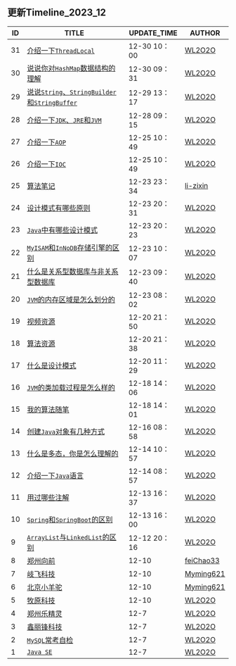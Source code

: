 ## 更新Timeline_2023_12



| ID   | TITLE                                                        | UPDATE_TIME  | AUTHOR                                    |
| ---- | ------------------------------------------------------------ | ------------ | ----------------------------------------- |
| 31   | [介绍一下`ThreadLocal`](./bagu/JUC/介绍一下ThreadLocal.md)   | 12-30 10：00 | [WL2O2O](https://github.com/WL2O2O)       |
| 30   | [说说你对`HashMap`数据结构的理解](./bagu/Collections/说说你对HashMap数据结构的理解.md) | 12-30 09：31 | [WL2O2O](https://github.com/WL2O2O)       |
| 29   | [说说`String`、`StringBuilder`和`StringBuffer`](./bagu/JavaSE/介绍一下String、StringBuilder和StringBuffer.md) | 12-29 13：17 | [WL2O2O](https://github.com/WL2O2O)       |
| 28   | [介绍一下`JDK`、`JRE`和`JVM`](./bagu/JVM/JDK和JRE和JVM三者的关系.md) | 12-28 09：15 | [WL2O2O](https://github.com/WL2O2O)       |
| 27   | [介绍一下`AOP`](./bagu/Spring/介绍一下AOP.md)                | 12-25 10：49 | [WL2O2O](https://github.com/WL2O2O)       |
| 26   | [介绍一下`IOC`](./bagu/Spring/介绍一下IOC.md)                | 12-25 10：49 | [WL2O2O](https://github.com/WL2O2O)       |
| 25   | [算法笔记](./bagu/Algo/算法笔记.md)                          | 12-23 23：34 | [li-zixin](https://github.com/li-zixin)   |
| 24   | [设计模式有哪些原则](./bagu/设计模式/设计模式有哪些原则.md)  | 12-23 20：31 | [WL2O2O](https://github.com/WL2O2O)       |
| 23   | [`Java`中有哪些设计模式](./bagu/设计模式/Java中有哪些设计模式.md) | 12-23 20：23 | [WL2O2O](https://github.com/WL2O2O)       |
| 22   | [`MyISAM`和`InNoDB`存储引擎的区别](./bagu/MySQL/MyISAM和InNoDB存储引擎的区别.md) | 12-23 10：07 | [WL2O2O](https://github.com/WL2O2O)       |
| 21   | [什么是关系型数据库与非关系型数据库](./bagu/MySQL/什么是关系型数据库与非关系型数据库.md) | 12-23 09：40 | [WL2O2O](https://github.com/WL2O2O)       |
| 20   | [`JVM`的内存区域是怎么划分的](./bagu/JVM/JVM的内存区域.md)   | 12-23 08：02 | [WL2O2O](https://github.com/WL2O2O)       |
| 19   | [视频资源](./Resources/videos.md)                            | 12-20 21：50 | [WL2O2O](https://github.com/WL2O2O)       |
| 18   | [算法资源](./Resources/algo.md)                              | 12-20 21：38 | [WL2O2O](https://github.com/WL2O2O)       |
| 17   | [什么是设计模式](./bagu/设计模式/什么是设计模式.md)          | 12-20 11：29 | [WL2O2O](https://github.com/WL2O2O)       |
| 16   | [`JVM`的类加载过程是怎么样的](./bagu/JVM/JVM的类加载过程是怎么样的.md) | 12-18 14：06 | [WL2O2O](https://github.com/WL2O2O)       |
| 15   | [我的算法随笔](./bagu/Algo/README.md)                        | 12-18 14：01 | [WL2O2O](https://github.com/WL2O2O)       |
| 14   | [创建`Java`对象有几种方式](./bagu/JavaSE/创建Java对象有几种方式.md) | 12-16 08：58 | [WL2O2O](https://github.com/WL2O2O)       |
| 13   | [什么是多态，你是怎么理解的](./bagu/JavaSE/什么是多态，你怎么理解的.md) | 12-14 10：57 | [WL2O2O](https://github.com/WL2O2O)       |
| 12   | [介绍一下`Java`语言](./bagu/JavaSE/介绍一下Java语言.md)      | 12-14 08：57 | [WL2O2O](https://github.com/WL2O2O)       |
| 11   | [用过哪些注解](./bagu/Spring/用过哪些注解.md)                | 12-13 16：37 | [WL2O2O](https://github.com/WL2O2O)       |
| 10   | [`Spring`和`SpringBoot`的区别](./bagu/Spring/Spring和SpringBoot的区别.md) | 12-13 16：00 | [WL2O2O](https://github.com/WL2O2O)       |
| 9    | [`ArrayList`与`LinkedList`的区别](./bagu/collections/ArrayList与LinkedList区别.md) | 12-12 20：16 | [WL2O2O](https://github.com/WL2O2O)       |
| 8    | [郑州向前](./mianjing/xq.md)                                 | 12-10        | [feiChao33](https://github.com/feiChao33) |
| 7    | [岐飞科技](./mianjing/qfkj.md)                               | 12-10        | [Myming621](https://github.com/Myming621) |
| 6    | [北京小羊驼](./mianjing/xyt.md)                              | 12-10        | [Myming621](https://github.com/Myming621) |
| 5    | [牧原科技](./mianjing/muyuan.md)                             | 12-10        | [WL2O2O](https://github.com/WL2O2O)       |
| 4    | [郑州乐精灵](./mianjing/ljl.md)                              | 12-7         | [WL2O2O](https://github.com/WL2O2O)       |
| 3    | [鑫丽锋科技](./mianjing/xlf.md)                              | 12-7         | [WL2O2O](https://github.com/WL2O2O)       |
| 2    | [`MySQL`常考自检](./bagu/MySQL自查版.md)                     | 12-7         | [WL2O2O](https://github.com/WL2O2O)       |
| 1    | [`Java SE`](./bagu/JavaSE/README.md)                         | 12-7         | [WL2O2O](https://github.com/WL2O2O)       |





<!--  - [JVM 是如何创建对象的](./bagu/JVM/JVM是如何创建对象的.md)-->
<!--  - [JVM 是如何实现的平台无关](./bagu/JVM/JVM是如何实现的平台无关.md)-->
<!-- - [JVM 有哪些垃圾回收算法](./bagu/JVM/JVM有哪些垃圾回收算法.md)-->



<!-- - [JUC](./bagu/JUC/README.md)-->
<!--  - [什么是 Java 内存模型](./bagu/JUC/什么是Java内存模型.md)-->
<!--  - [什么是死锁](./bagu/JUC/什么是死锁.md)-->
<!--  - [什么是线程池](./bagu/JUC/什么是线程池.md)-->
